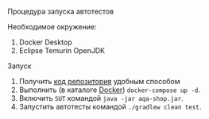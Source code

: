 Процедура запуска автотестов

Необходимое окружение:
1. Docker Desktop
2. Eclipse Temurin OpenJDK

Запуск
1. Получить [код репозитория](https://github.com/TatyanaSmyslova/diploma) удобным способом
2. Выполнить (в каталоге [Docker](https://github.com/TatyanaSmyslova/diploma/tree/master/Docker)) `docker-compose up -d`.
3. Включить `SUT` командой `java -jar aqa-shop.jar`.
4. Запустить автотесты командой `./gradlew clean test`.

